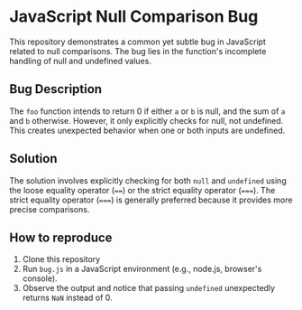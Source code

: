 # JavaScript Null Comparison Bug

This repository demonstrates a common yet subtle bug in JavaScript related to null comparisons. The bug lies in the function's incomplete handling of null and undefined values.

## Bug Description

The `foo` function intends to return 0 if either `a` or `b` is null, and the sum of `a` and `b` otherwise. However, it only explicitly checks for null, not undefined.  This creates unexpected behavior when one or both inputs are undefined.

## Solution

The solution involves explicitly checking for both `null` and `undefined` using the loose equality operator (`==`) or the strict equality operator (`===`).  The strict equality operator (`===`) is generally preferred because it provides more precise comparisons.

## How to reproduce
1. Clone this repository
2. Run `bug.js` in a JavaScript environment (e.g., node.js, browser's console).
3. Observe the output and notice that passing `undefined` unexpectedly returns `NaN` instead of 0.